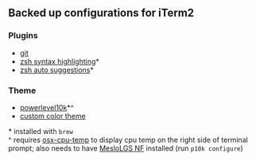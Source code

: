 ## Backed up configurations for iTerm2

### Plugins
- [git](https://github.com/ohmyzsh/ohmyzsh/tree/master/plugins/git)
- [zsh syntax highlighting](https://github.com/zsh-users/zsh-syntax-highlighting)*
- [zsh auto suggestions](https://github.com/zsh-users/zsh-autosuggestions)*

### Theme
- [powerlevel10k](https://github.com/romkatv/powerlevel10k)*^
- [custom color theme](https://github.com/zakattack9/custom-iterm2/blob/master/z_theme.itermcolors)


\* installed with `brew`<br/>
^ requires [osx-cpu-temp](https://formulae.brew.sh/formula/osx-cpu-temp) to display cpu temp on the right side of terminal prompt; also needs to have [MesloLGS NF](https://github.com/romkatv/dotfiles-public/tree/master/.local/share/fonts/NerdFonts) installed (run `p10k configure`)
